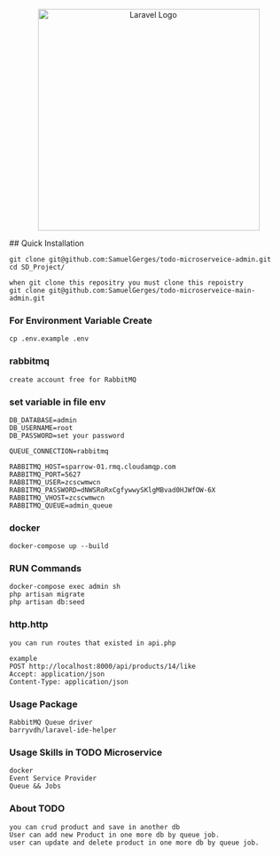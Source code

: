 <p align="center"><a href="https://laravel.com" target="_blank"><img src="https://raw.githubusercontent.com/laravel/art/master/logo-lockup/5%20SVG/2%20CMYK/1%20Full%20Color/laravel-logolockup-cmyk-red.svg" width="400" alt="Laravel Logo"></a></p>
## Quick Installation

    git clone git@github.com:SamuelGerges/todo-microserveice-admin.git
    cd SD_Project/
    
    when git clone this repositry you must clone this repoistry 
    git clone git@github.com:SamuelGerges/todo-microserveice-main-admin.git

### For Environment Variable Create

    cp .env.example .env

### rabbitmq
    create account free for RabbitMQ

### set variable in file env 
    DB_DATABASE=admin
    DB_USERNAME=root
    DB_PASSWORD=set your password

    QUEUE_CONNECTION=rabbitmq

    RABBITMQ_HOST=sparrow-01.rmq.cloudamqp.com
    RABBITMQ_PORT=5627
    RABBITMQ_USER=zcscwmwcn
    RABBITMQ_PASSWORD=dNWSRoRxCgfywwySKlgMBvad0HJWfOW-6X
    RABBITMQ_VHOST=zcscwmwcn
    RABBITMQ_QUEUE=admin_queue

### docker
    docker-compose up --build

### RUN Commands
    docker-compose exec admin sh
    php artisan migrate
    php artisan db:seed

### http.http
    you can run routes that existed in api.php
    
    example
    POST http://localhost:8000/api/products/14/like
    Accept: application/json
    Content-Type: application/json

### Usage Package
    RabbitMQ Queue driver
    barryvdh/laravel-ide-helper

### Usage Skills  in TODO Microservice
    docker
    Event Service Provider
    Queue && Jobs


### About TODO

    you can crud product and save in another db 
    User can add new Product in one more db by queue job. 
    user can update and delete product in one more db by queue job.
 
